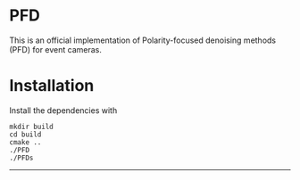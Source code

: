# PFD
This is an official implementation of Polarity-focused denoising methods (PFD) for event cameras.

# Installation

Install the dependencies with

```
mkdir build
cd build
cmake ..
./PFD
./PFDs
```

****
